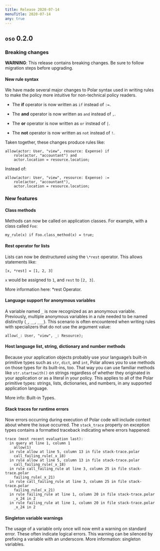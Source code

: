 ```yaml
---
title: Release 2020-07-14
menuTitle: 2020-07-14
any: true
---
```


## `oso` 0.2.0

### Breaking changes

**WARNING**: This release contains breaking changes. Be sure
to follow migration steps before upgrading.

#### New rule syntax

We have made several major changes to Polar syntax used in writing rules to
make the policy more intuitive for non-technical policy readers.


* The **if** operator is now written as `if` instead of `:=`.


* The **and** operator is now written as `and` instead of `,`.


* The **or** operator is now written as `or` instead of `|`.


* The **not** operator is now written as `not` instead of `!`.

Taken together, these changes produce rules like:

```
allow(actor: User, "view", resource: Expense) if
    role(actor, "accountant") and
    actor.location = resource.location;
```

Instead of:

```
allow(actor: User, "view", resource: Expense) :=
    role(actor, "accountant"),
    actor.location = resource.location;
```

### New features

#### Class methods

Methods can now be called on application classes. For example, with a class
called `Foo`:

```
my_rule(x) if Foo.class_method(x) = true;
```

#### Rest operator for lists

Lists can now be destructured using the `\*rest` operator. This allows
statements like:

```
[x, *rest] = [1, 2, 3]
```

`x` would be assigned to `1`, and `rest` to `[2, 3]`.

More information here: \*rest Operator.

#### Language support for anonymous variables

A variable named `_` is now recognized as an anonymous variable. Previously,
multiple anonymous variables in a rule needed to be named distinctly (`_`,
`__`, `___`). This scenario is often encountered when writing rules with
specializers that do not use the argument value:

```
allow(_: User, "view", _: Resource);
```

#### Host language list, string, dictionary and number methods

Because your application objects probably use your language’s built-in
primitive types such as `str`, `dict`, and `int`, Polar allows you to use
methods on those types for its built-ins, too. That way you can use familiar
methods like `str.startswith()` on strings regardless of whether they
originated in your application or as a literal in your policy. This applies to
all of the Polar primitive types: strings, lists,
dictionaries, and numbers, in any supported application language.

More info: Built-in Types.

#### Stack traces for runtime errors

Now errors occurring during execution of Polar code will include context about
where the issue occurred. The `stack_trace` property on exception types
contains a formatted traceback indicating where errors happened:

```
trace (most recent evaluation last):
  in query at line 1, column 1
    allow(1)
  in rule allow at line 5, column 13 in file stack-trace.polar
    call_failing_rule(_x_18)
  in rule allow at line 5, column 13 in file stack-trace.polar
    call_failing_rule(_x_18)
  in rule call_failing_rule at line 3, column 25 in file stack-trace.polar
    failing_rule(_x_21)
  in rule call_failing_rule at line 3, column 25 in file stack-trace.polar
    failing_rule(_x_21)
  in rule failing_rule at line 1, column 20 in file stack-trace.polar
    _x_24 in 2
  in rule failing_rule at line 1, column 20 in file stack-trace.polar
    _x_24 in 2
```

#### Singleton variable warnings

The usage of a variable only once will now emit a warning on standard error.
These often indicate logical errors. This warning can be silenced by prefixing
a variable with an underscore. More information: singleton variables.
